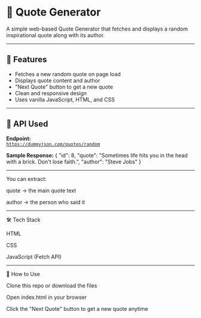 # 🌟 Quote Generator

A simple web-based Quote Generator that fetches and displays a random inspirational quote along with its author.

---

## 🚀 Features

- Fetches a new random quote on page load
- Displays quote content and author
- "Next Quote" button to get a new quote
- Clean and responsive design
- Uses vanilla JavaScript, HTML, and CSS

---

## 🔗 API Used

**Endpoint:**  
[`https://dummyjson.com/quotes/random`](https://dummyjson.com/quotes/random)

**Sample Response:**
{
  "id": 8,
  "quote": "Sometimes life hits you in the head with a brick. Don't lose faith.",
  "author": "Steve Jobs"
}

---

You can extract:

quote → the main quote text

author → the person who said it

---

🛠️ Tech Stack

HTML

CSS

JavaScript (Fetch API)

---

🧠 How to Use

Clone this repo or download the files

Open index.html in your browser

Click the "Next Quote" button to get a new quote anytime
